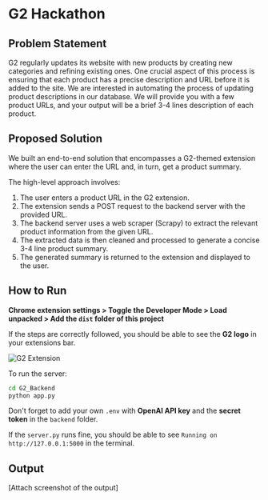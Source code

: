 # G2 Hackathon

## Problem Statement

G2 regularly updates its website with new products by creating new categories and refining existing ones. One crucial aspect of this process is ensuring that each product has a precise description and URL before it is added to the site. We are interested in automating the process of updating product descriptions in our database. We will provide you with a few product URLs, and your output will be a brief 3-4 lines description of each product.

## Proposed Solution

We built an end-to-end solution that encompasses a G2-themed extension where the user can enter the URL and, in turn, get a product summary.

The high-level approach involves:

1. The user enters a product URL in the G2 extension.
2. The extension sends a POST request to the backend server with the provided URL.
3. The backend server uses a web scraper (Scrapy) to extract the relevant product information from the given URL.
4. The extracted data is then cleaned and processed to generate a concise 3-4 line product summary.
5. The generated summary is returned to the extension and displayed to the user.


## How to Run

**Chrome extension settings > Toggle the Developer Mode > Load unpacked > Add the `dist` folder of this project**

If the steps are correctly followed, you should be able to see the **G2 logo** in your extensions bar.

![G2 Extension](https://github.com/Akatsuki49/deadlineDashers_Track3/assets/110471762/91d9a563-6873-4e7e-9e5d-c85c5e88a09d)

To run the server:

```bash
cd G2_Backend
python app.py
```

Don't forget to add your own `.env` with **OpenAI API key** and the **secret token** in the `backend` folder.

If the `server.py` runs fine, you should be able to see `Running on http://127.0.0.1:5000` in the terminal.

## Output

[Attach screenshot of the output]
